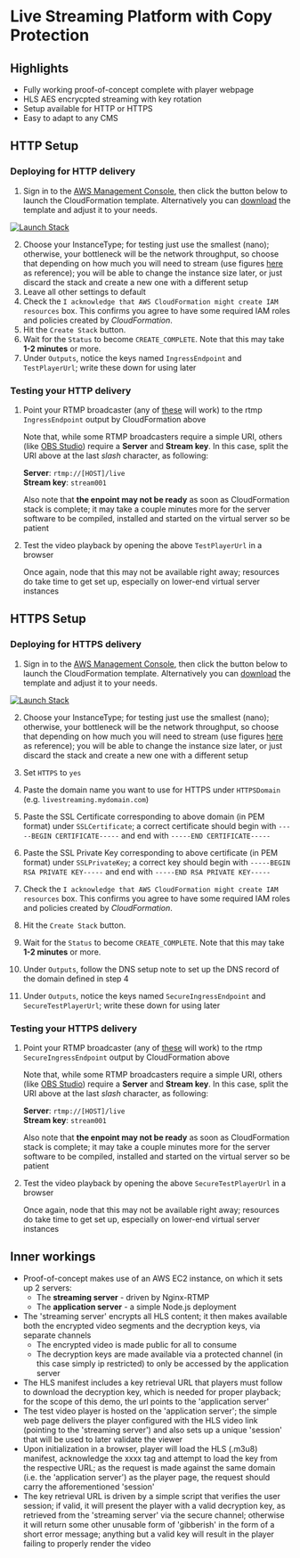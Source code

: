 # Live Streaming Platform with Copy Protection

## Highlights

* Fully working proof-of-concept complete with player webpage
* HLS AES encrycpted streaming with key rotation
* Setup available for HTTP or HTTPS
* Easy to adapt to any CMS

## HTTP Setup

### Deploying for HTTP delivery

1. Sign in to the [AWS Management Console](https://aws.amazon.com/console), then click the button below to launch the CloudFormation template. Alternatively you can [download](template.yaml) the template and adjust it to your needs.

[![Launch Stack](https://cdn.rawgit.com/buildkite/cloudformation-launch-stack-button-svg/master/launch-stack.svg)](https://console.aws.amazon.com/cloudformation/home#/stacks/create/review?stackName=encrypted-hls&templateURL=https://lostshadow.s3.amazonaws.com/copy-protected-hls/template.yaml)

2. Choose your InstanceType; for testing just use the smallest (nano); otherwise, your bottleneck will be the network throughput, so choose that depending on how much you will need to stream (use figures [here](https://cloudonaut.io/ec2-network-performance-cheat-sheet/) as reference); you will be able to change the instance size later, or just discard the stack and create a new one with a different setup
3. Leave all other settings to default
4. Check the `I acknowledge that AWS CloudFormation might create IAM resources` box. This confirms you agree to have some required IAM roles and policies created by *CloudFormation*.
5. Hit the `Create Stack` button. 
6. Wait for the `Status` to become `CREATE_COMPLETE`. Note that this may take **1-2 minutes** or more.
7. Under `Outputs`, notice the keys named `IngressEndpoint` and `TestPlayerUrl`; write these down for using later

### Testing your HTTP delivery

1. Point your RTMP broadcaster (any of [these](https://support.google.com/youtube/answer/2907883) will work) to the rtmp `IngressEndpoint` output by CloudFormation above

	Note that, while some RTMP broadcasters require a simple URI, others (like [OBS Studio](https://obsproject.com)) require a **Server** and **Stream key**. In this case, split the URI above at the last *slash* character, as following:
	
	**Server**: `rtmp://[HOST]/live`  
	**Stream key**: `stream001`

	Also note that **the enpoint may not be ready** as soon as CloudFormation stack is complete; it may take a couple minutes more for the server software to be compiled, installed and started on the virtual server so be patient

2. Test the video playback by opening the above `TestPlayerUrl` in a browser
	
	Once again, node that this may not be available right away; resources do take time to get set up, especially on lower-end virtual server instances


## HTTPS Setup

### Deploying for HTTPS delivery

1. Sign in to the [AWS Management Console](https://aws.amazon.com/console), then click the button below to launch the CloudFormation template. Alternatively you can [download](template.yaml) the template and adjust it to your needs.

[![Launch Stack](https://cdn.rawgit.com/buildkite/cloudformation-launch-stack-button-svg/master/launch-stack.svg)](https://console.aws.amazon.com/cloudformation/home#/stacks/create/review?stackName=encrypted-hls&templateURL=https://lostshadow.s3.amazonaws.com/copy-protected-hls/template.yaml)

2. Choose your InstanceType; for testing just use the smallest (nano); otherwise, your bottleneck will be the network throughput, so choose that depending on how much you will need to stream (use figures [here](https://cloudonaut.io/ec2-network-performance-cheat-sheet/) as reference); you will be able to change the instance size later, or just discard the stack and create a new one with a different setup
3. Set `HTTPS` to `yes`
4. Paste the domain name you want to use for HTTPS under `HTTPSDomain` (e.g. `livestreaming.mydomain.com`)
5. Paste the SSL Certificate corresponding to above domain (in PEM format) under `SSLCertificate`; a correct certificate should begin with `-----BEGIN CERTIFICATE-----` and end with `-----END CERTIFICATE-----`
6. Paste the SSL Private Key corresponding to above certificate (in PEM format) under `SSLPrivateKey`; a correct key should begin with `-----BEGIN RSA PRIVATE KEY-----` and end with `-----END RSA PRIVATE KEY-----`

7. Check the `I acknowledge that AWS CloudFormation might create IAM resources` box. This confirms you agree to have some required IAM roles and policies created by *CloudFormation*.
8. Hit the `Create Stack` button. 
9. Wait for the `Status` to become `CREATE_COMPLETE`. Note that this may take **1-2 minutes** or more.
10. Under `Outputs`, follow the DNS setup note to set up the DNS record of the domain defined in step 4
11. Under `Outputs`, notice the keys named `SecureIngressEndpoint` and `SecureTestPlayerUrl`; write these down for using later

### Testing your HTTPS delivery

1. Point your RTMP broadcaster (any of [these](https://support.google.com/youtube/answer/2907883) will work) to the rtmp `SecureIngressEndpoint` output by CloudFormation above

	Note that, while some RTMP broadcasters require a simple URI, others (like [OBS Studio](https://obsproject.com)) require a **Server** and **Stream key**. In this case, split the URI above at the last *slash* character, as following:
	
	**Server**: `rtmp://[HOST]/live`  
	**Stream key**: `stream001`

	Also note that **the enpoint may not be ready** as soon as CloudFormation stack is complete; it may take a couple minutes more for the server software to be compiled, installed and started on the virtual server so be patient

2. Test the video playback by opening the above `SecureTestPlayerUrl` in a browser
	
	Once again, node that this may not be available right away; resources do take time to get set up, especially on lower-end virtual server instances

## Inner workings

* Proof-of-concept makes use of an AWS EC2 instance, on which it sets up 2 servers:
	* The **streaming server** - driven by Nginx-RTMP 
	* The **application server** - a simple Node.js deployment
* The 'streaming server' encrypts all HLS content; it then makes available both the encrypted video segments and the decryption keys, via separate channels
	* The encrypted video is made public for all to consume
	* The decryption keys are made available via a protected channel (in this case simply ip restricted) to only be accessed by the application server
* The HLS manifest includes a key retrieval URL that players must follow to download the decryption key, which is needed for proper playback; for the scope of this demo, the url points to the 'application server'
* The test video player is hosted on the 'application server'; the simple web page delivers the player configured with the HLS video link (pointing to the 'streaming server') and also sets up a unique 'session' that will be used to later validate the viewer
* Upon initialization in a browser, player will load the HLS (.m3u8) manifest, acknowledge the xxxx tag and attempt to load the key from the respective URL; as the request is made against the same domain (i.e. the 'application server') as the player page, the request should carry the afforementioned 'session'
* The key retrieval URL is driven by a simple script that verifies the user session; if valid, it will present the player with a valid decryption key, as retrieved from the 'streaming server' via the secure channel; otherwise it will return some other unusable form of 'gibberish' in the form of a short error message; anything but a valid key will result in the player failing to properly render the video
